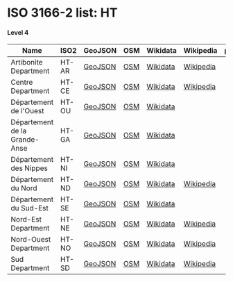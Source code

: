 # ISO 3166-2 list: HT


#### Level 4
Name | ISO2 | GeoJSON | OSM | Wikidata | Wikipedia | population 
--- | --- | --- | --- | --- | --- | --: 
Artibonite Department | HT-AR | [GeoJSON](../../export/geojson/q7/iso2/HT/HT-AR.geojson) | [OSM](https://www.openstreetmap.org/relation/392238) | [Wikidata](https://www.wikidata.org/wiki/Q844024) | [Wikipedia](http://en.wikipedia.org/wiki/fr%3AArtibonite%20%28d%C3%A9partement%20d%27Ha%C3%AFti%29) | 
Centre Department | HT-CE | [GeoJSON](../../export/geojson/q7/iso2/HT/HT-CE.geojson) | [OSM](https://www.openstreetmap.org/relation/392213) | [Wikidata](https://www.wikidata.org/wiki/Q844528) | [Wikipedia](http://en.wikipedia.org/wiki/fr%3ACentre%20%28d%C3%A9partement%20d%27Ha%C3%AFti%29) | 
Département de l'Ouest | HT-OU | [GeoJSON](../../export/geojson/q7/iso2/HT/HT-OU.geojson) | [OSM](https://www.openstreetmap.org/relation/386871) | [Wikidata](https://www.wikidata.org/wiki/Q1434621) |  | 
Département de la Grande-Anse | HT-GA | [GeoJSON](../../export/geojson/q7/iso2/HT/HT-GA.geojson) | [OSM](https://www.openstreetmap.org/relation/391700) | [Wikidata](https://www.wikidata.org/wiki/Q913231) |  | 
Département des Nippes | HT-NI | [GeoJSON](../../export/geojson/q7/iso2/HT/HT-NI.geojson) | [OSM](https://www.openstreetmap.org/relation/391834) | [Wikidata](https://www.wikidata.org/wiki/Q125232) |  | 
Département du Nord | HT-ND | [GeoJSON](../../export/geojson/q7/iso2/HT/HT-ND.geojson) | [OSM](https://www.openstreetmap.org/relation/392028) | [Wikidata](https://www.wikidata.org/wiki/Q943932) | [Wikipedia](http://en.wikipedia.org/wiki/fr%3ANord%20%28d%C3%A9partement%20d%27Ha%C3%AFti%29) | 
Département du Sud-Est | HT-SE | [GeoJSON](../../export/geojson/q7/iso2/HT/HT-SE.geojson) | [OSM](https://www.openstreetmap.org/relation/391953) | [Wikidata](https://www.wikidata.org/wiki/Q936717) |  | 
Nord-Est Department | HT-NE | [GeoJSON](../../export/geojson/q7/iso2/HT/HT-NE.geojson) | [OSM](https://www.openstreetmap.org/relation/392189) | [Wikidata](https://www.wikidata.org/wiki/Q928694) | [Wikipedia](http://en.wikipedia.org/wiki/fr%3ANord-Est%20%28d%C3%A9partement%20d%27Ha%C3%AFti%29) | 
Nord-Ouest Department | HT-NO | [GeoJSON](../../export/geojson/q7/iso2/HT/HT-NO.geojson) | [OSM](https://www.openstreetmap.org/relation/391963) | [Wikidata](https://www.wikidata.org/wiki/Q608361) | [Wikipedia](http://en.wikipedia.org/wiki/fr%3ANord-Ouest%20%28d%C3%A9partement%20d%27Ha%C3%AFti%29) | 
Sud Department | HT-SD | [GeoJSON](../../export/geojson/q7/iso2/HT/HT-SD.geojson) | [OSM](https://www.openstreetmap.org/relation/2744350) | [Wikidata](https://www.wikidata.org/wiki/Q936704) | [Wikipedia](http://en.wikipedia.org/wiki/fr%3ASud%20%28d%C3%A9partement%20d%27Ha%C3%AFti%29) | 
